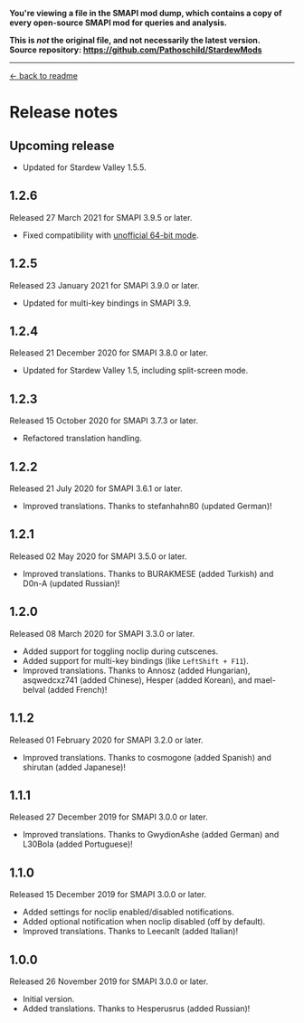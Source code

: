 **You're viewing a file in the SMAPI mod dump, which contains a copy of every open-source SMAPI mod
for queries and analysis.**

**This is _not_ the original file, and not necessarily the latest version.**  
**Source repository: https://github.com/Pathoschild/StardewMods**

----

[← back to readme](README.md)

# Release notes
## Upcoming release
* Updated for Stardew Valley 1.5.5.

## 1.2.6
Released 27 March 2021 for SMAPI 3.9.5 or later.

* Fixed compatibility with [unofficial 64-bit mode](https://stardewvalleywiki.com/Modding:Migrate_to_64-bit_on_Windows).

## 1.2.5
Released 23 January 2021 for SMAPI 3.9.0 or later.

* Updated for multi-key bindings in SMAPI 3.9.

## 1.2.4
Released 21 December 2020 for SMAPI 3.8.0 or later.

* Updated for Stardew Valley 1.5, including split-screen mode.

## 1.2.3
Released 15 October 2020 for SMAPI 3.7.3 or later.

* Refactored translation handling.

## 1.2.2
Released 21 July 2020 for SMAPI 3.6.1 or later.

* Improved translations. Thanks to stefanhahn80 (updated German)!

## 1.2.1
Released 02 May 2020 for SMAPI 3.5.0 or later.

* Improved translations. Thanks to BURAKMESE (added Turkish) and D0n-A (updated Russian)!

## 1.2.0
Released 08 March 2020 for SMAPI 3.3.0 or later.

* Added support for toggling noclip during cutscenes.
* Added support for multi-key bindings (like `LeftShift + F11`).
* Improved translations. Thanks to Annosz (added Hungarian), asqwedcxz741 (added Chinese), Hesper (added Korean), and mael-belval (added French)!

## 1.1.2
Released 01 February 2020 for SMAPI 3.2.0 or later.

* Improved translations. Thanks to cosmogone (added Spanish) and shirutan (added Japanese)!

## 1.1.1
Released 27 December 2019 for SMAPI 3.0.0 or later.

* Improved translations. Thanks to GwydionAshe (added German) and L30Bola (added Portuguese)!

## 1.1.0
Released 15 December 2019 for SMAPI 3.0.0 or later.

* Added settings for noclip enabled/disabled notifications.
* Added optional notification when noclip disabled (off by default).
* Improved translations. Thanks to LeecanIt (added Italian)!

## 1.0.0
Released 26 November 2019 for SMAPI 3.0.0 or later.

* Initial version.
* Added translations. Thanks to Hesperusrus (added Russian)!
